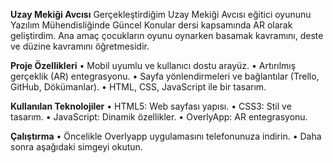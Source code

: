 **Uzay Mekiği Avcısı**
Gerçekleştirdiğim Uzay Mekiği Avcısı eğitici oyununu Yazılım Mühendisliğinde Güncel Konular dersi kapsamında AR olarak geliştirdim. Ana amaç çocukların oyunu oynarken basamak kavramını, deste ve düzine kavramını öğretmesidir. 

**Proje Özellikleri**
•	Mobil uyumlu ve kullanıcı dostu arayüz.
•	Artırılmış gerçeklik (AR) entegrasyonu.
•	Sayfa yönlendirmeleri ve bağlantılar (Trello, GitHub, Dökümanlar).
•	HTML, CSS, JavaScript ile bir tasarım.

**Kullanılan Teknolojiler**
•	HTML5: Web sayfası yapısı.
•	CSS3: Stil ve tasarım.
•	JavaScript: Dinamik özellikler.
•	OverlyApp: AR entegrasyonu.

**Çalıştırma**
•	Öncelikle Overlyapp uygulamasını telefonunuza indirin.
•	Daha sonra aşağıdaki simgeyi okutun.
